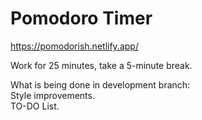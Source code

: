 #  Pomodoro Timer

https://pomodorish.netlify.app/

Work for 25 minutes, take a 5-minute break. <br>

What is being done in development branch: <br>
Style improvements. <br>
TO-DO List.
